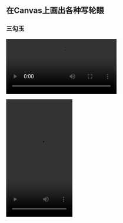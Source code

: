 ## 在Canvas上画出各种写轮眼

### 三勾玉
![三勾玉](media/animation.mp4)

<video width="180" height="320" controls>
  <source src="media/animation.mp4" type="video/mp4">
您的浏览器不支持Video标签。
</video>
